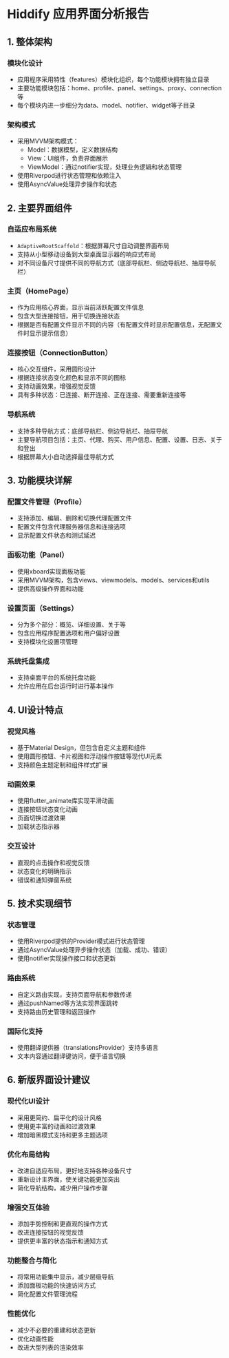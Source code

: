 # Hiddify 应用界面分析报告

## 1. 整体架构

### 模块化设计
- 应用程序采用特性（features）模块化组织，每个功能模块拥有独立目录
- 主要功能模块包括：home、profile、panel、settings、proxy、connection等
- 每个模块内进一步细分为data、model、notifier、widget等子目录

### 架构模式
- 采用MVVM架构模式：
  - Model：数据模型，定义数据结构
  - View：UI组件，负责界面展示
  - ViewModel：通过notifier实现，处理业务逻辑和状态管理
- 使用Riverpod进行状态管理和依赖注入
- 使用AsyncValue处理异步操作和状态

## 2. 主要界面组件

### 自适应布局系统
- `AdaptiveRootScaffold`：根据屏幕尺寸自动调整界面布局
- 支持从小型移动设备到大型桌面显示器的响应式布局
- 对不同设备尺寸提供不同的导航方式（底部导航栏、侧边导航栏、抽屉导航栏）

### 主页（HomePage）
- 作为应用核心界面，显示当前活跃配置文件信息
- 包含大型连接按钮，用于切换连接状态
- 根据是否有配置文件显示不同的内容（有配置文件时显示配置信息，无配置文件时显示提示信息）

### 连接按钮（ConnectionButton）
- 核心交互组件，采用圆形设计
- 根据连接状态变化颜色和显示不同的图标
- 支持动画效果，增强视觉反馈
- 具有多种状态：已连接、断开连接、正在连接、需要重新连接等

### 导航系统
- 支持多种导航方式：底部导航栏、侧边导航栏、抽屉导航
- 主要导航项目包括：主页、代理、购买、用户信息、配置、设置、日志、关于和登出
- 根据屏幕大小自动选择最佳导航方式

## 3. 功能模块详解

### 配置文件管理（Profile）
- 支持添加、编辑、删除和切换代理配置文件
- 配置文件包含代理服务器信息和连接选项
- 显示配置文件状态和测试延迟

### 面板功能（Panel）
- 使用xboard实现面板功能
- 采用MVVM架构，包含views、viewmodels、models、services和utils
- 提供高级操作界面和功能

### 设置页面（Settings）
- 分为多个部分：概览、详细设置、关于等
- 包含应用程序配置选项和用户偏好设置
- 支持模块化设置项管理

### 系统托盘集成
- 支持桌面平台的系统托盘功能
- 允许应用在后台运行时进行基本操作

## 4. UI设计特点

### 视觉风格
- 基于Material Design，但包含自定义主题和组件
- 使用圆形按钮、卡片视图和浮动操作按钮等现代UI元素
- 支持颜色主题定制和组件样式扩展

### 动画效果
- 使用flutter_animate库实现平滑动画
- 连接按钮状态变化动画
- 页面切换过渡效果
- 加载状态指示器

### 交互设计
- 直观的点击操作和视觉反馈
- 状态变化的明确指示
- 错误和通知弹窗系统

## 5. 技术实现细节

### 状态管理
- 使用Riverpod提供的Provider模式进行状态管理
- 通过AsyncValue处理异步操作状态（加载、成功、错误）
- 使用notifier实现操作接口和状态更新

### 路由系统
- 自定义路由实现，支持页面导航和参数传递
- 通过pushNamed等方法实现界面跳转
- 支持路由历史管理和返回操作

### 国际化支持
- 使用翻译提供器（translationsProvider）支持多语言
- 文本内容通过翻译键访问，便于语言切换

## 6. 新版界面设计建议

### 现代化UI设计
- 采用更简约、扁平化的设计风格
- 使用更丰富的动画和过渡效果
- 增加暗黑模式支持和更多主题选项

### 优化布局结构
- 改进自适应布局，更好地支持各种设备尺寸
- 重新设计主界面，使关键功能更加突出
- 简化导航结构，减少用户操作步骤

### 增强交互体验
- 添加手势控制和更直观的操作方式
- 改进连接按钮的视觉反馈
- 提供更丰富的状态指示和通知方式

### 功能整合与简化
- 将常用功能集中显示，减少层级导航
- 添加面板功能的快速访问方式
- 简化配置文件管理流程

### 性能优化
- 减少不必要的重建和状态更新
- 优化动画性能
- 改进大型列表的渲染效率 